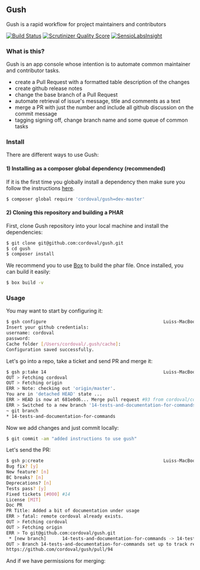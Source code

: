 ## Gush

Gush is a rapid workflow for project maintainers and contributors

[![Build Status](https://travis-ci.org/cordoval/gush.png?branch=master)](https://travis-ci.org/cordoval/gush)
[![Scrutinizer Quality Score](https://scrutinizer-ci.com/g/cordoval/gush/badges/quality-score.png?s=f54effe2042a7eb161b0263322b3b4979d2de900)](https://scrutinizer-ci.com/g/cordoval/gush/)
[![SensioLabsInsight](https://insight.sensiolabs.com/projects/160ad92b-b065-482e-9ebd-4cff2b931451/mini.png)](https://insight.sensiolabs.com/projects/160ad92b-b065-482e-9ebd-4cff2b931451)

### What is this?

Gush is an app console whose intention is to automate common maintainer and contributor tasks.

- create a Pull Request with a formatted table description of the changes
- create github release notes
- change the base branch of a Pull Request
- automate retrieval of issue's message, title and comments as a text
- merge a PR with just the number and include all github discussion on the commit message
- tagging signing off, change branch name and some queue of common tasks

### Install

There are different ways to use Gush:

#### 1) Installing as a composer global dependency (recommended)

If it is the first time you globally install a dependency then make sure
you follow the instructions [here](http://getcomposer.org/doc/03-cli.md#global).

```bash
$ composer global require 'cordoval/gush=dev-master'
```

#### 2) Cloning this repository and building a PHAR

First, clone Gush repository into your local machine and install the dependencies:

```bash
$ git clone git@github.com:cordoval/gush.git
$ cd gush
$ composer install
```

We recommend you to use [Box](https://github.com/kherge/Box) to build the phar file. Once installed, you can build it easily:

```bash
$ box build -v
```

### Usage

You may want to start by configuring it:

```bash
$ gsh configure                                            Luiss-MacBook-Pro-3 [0:21:06]
Insert your github credentials:
username: cordoval
password:
Cache folder [/Users/cordoval/.gush/cache]:
Configuration saved successfully.
```

Let's go into a repo, take a ticket and send PR and merge it:

```bash
$ gsh p:take 14                                            Luiss-MacBook-Pro-3 [0:26:25]
OUT > Fetching cordoval
OUT > Fetching origin
ERR > Note: checking out 'origin/master'.
You are in 'detached HEAD' state ...
ERR > HEAD is now at 681e0d6... Merge pull request #93 from cordoval/configure-command-test
ERR > Switched to a new branch '14-tests-and-documentation-for-commands'
~ git branch
* 14-tests-and-documentation-for-commands
```

Now we add changes and just commit locally:
```bash
$ git commit -am "added instructions to use gush"
```

Let's send the PR:
```bash
$ gsh p:create                                             Luiss-MacBook-Pro-3 [0:31:01]
Bug fix? [y]
New feature? [n]
BC breaks? [n]
Deprecations? [n]
Tests pass? [y]
Fixed tickets [#000] #14
License [MIT]
Doc PR
PR Title: Added a bit of documentation under usage
ERR > fatal: remote cordoval already exists.
OUT > Fetching cordoval
OUT > Fetching origin
ERR > To git@github.com:cordoval/gush.git
 * [new branch]      14-tests-and-documentation-for-commands -> 14-tests-and-documentation-for-commands
OUT > Branch 14-tests-and-documentation-for-commands set up to track remote branch 14-tests-and-documentation-for-commands from cordoval.
https://github.com/cordoval/gush/pull/94
```

And if we have permissions for merging:
